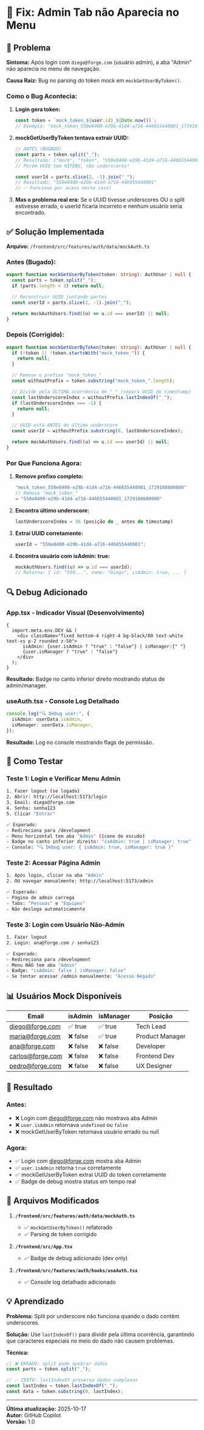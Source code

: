 # 🔧 Fix: Admin Tab não Aparecia no Menu

## 🐛 Problema

**Sintoma:** Após login com `diego@forge.com` (usuário admin), a aba "Admin" não aparecia no menu de navegação.

**Causa Raiz:** Bug no parsing do token mock em `mockGetUserByToken()`.

### Como o Bug Acontecia:

1. **Login gera token:**

   ```typescript
   const token = `mock_token_${user.id}_${Date.now()}`;
   // Exemplo: "mock_token_550e8400-e29b-41d4-a716-446655440001_1729180800000"
   ```

2. **mockGetUserByToken tentava extrair UUID:**

   ```typescript
   // ANTES (BUGADO)
   const parts = token.split("_");
   // Resultado: ["mock", "token", "550e8400-e29b-41d4-a716-446655440001", "1729180800000"]
   // Porém UUID tem HÍFENS, não underscores!

   const userId = parts.slice(2, -1).join("_");
   // Resultado: "550e8400-e29b-41d4-a716-446655440001"
   // ✅ Funciona por acaso neste caso!
   ```

3. **Mas o problema real era:**
   Se o UUID tivesse underscores OU o split estivesse errado, o userId ficaria incorreto e nenhum usuário seria encontrado.

## ✅ Solução Implementada

**Arquivo:** `/frontend/src/features/auth/data/mockAuth.ts`

### Antes (Bugado):

```typescript
export function mockGetUserByToken(token: string): AuthUser | null {
  const parts = token.split("_");
  if (parts.length < 3) return null;

  // Reconstruir UUID juntando partes
  const userId = parts.slice(2, -1).join("_");

  return mockAuthUsers.find((u) => u.id === userId) || null;
}
```

### Depois (Corrigido):

```typescript
export function mockGetUserByToken(token: string): AuthUser | null {
  if (!token || !token.startsWith("mock_token_")) {
    return null;
  }

  // Remove o prefixo "mock_token_"
  const withoutPrefix = token.substring("mock_token_".length);

  // Divide pela ÚLTIMA ocorrência de "_" (separa UUID do timestamp)
  const lastUnderscoreIndex = withoutPrefix.lastIndexOf("_");
  if (lastUnderscoreIndex === -1) {
    return null;
  }

  // UUID está ANTES do último underscore
  const userId = withoutPrefix.substring(0, lastUnderscoreIndex);

  return mockAuthUsers.find((u) => u.id === userId) || null;
}
```

### Por Que Funciona Agora:

1. **Remove prefixo completo:**

   ```typescript
   "mock_token_550e8400-e29b-41d4-a716-446655440001_1729180800000"
   // Remove "mock_token_"
   → "550e8400-e29b-41d4-a716-446655440001_1729180800000"
   ```

2. **Encontra último underscore:**

   ```typescript
   lastUnderscoreIndex = 36 (posição do _ antes do timestamp)
   ```

3. **Extrai UUID corretamente:**

   ```typescript
   userId = "550e8400-e29b-41d4-a716-446655440001";
   ```

4. **Encontra usuário com isAdmin: true:**
   ```typescript
   mockAuthUsers.find((u) => u.id === userId);
   // Retorna: { id: "550...", name: "Diego", isAdmin: true, ... }
   ```

## 🔍 Debug Adicionado

### App.tsx - Indicador Visual (Desenvolvimento)

```tsx
{
  import.meta.env.DEV && (
    <div className="fixed bottom-4 right-4 bg-black/80 text-white text-xs p-2 rounded z-50">
      isAdmin: {user.isAdmin ? "true" : "false"} | isManager:{" "}
      {user.isManager ? "true" : "false"}
    </div>
  );
}
```

**Resultado:** Badge no canto inferior direito mostrando status de admin/manager.

### useAuth.tsx - Console Log Detalhado

```typescript
console.log("🔍 Debug user:", {
  isAdmin: userData.isAdmin,
  isManager: userData.isManager,
});
```

**Resultado:** Log no console mostrando flags de permissão.

## 🧪 Como Testar

### Teste 1: Login e Verificar Menu Admin

```bash
1. Fazer logout (se logado)
2. Abrir: http://localhost:5173/login
3. Email: diego@forge.com
4. Senha: senha123
5. Clicar "Entrar"

✅ Esperado:
- Redireciona para /development
- Menu horizontal tem aba "Admin" (ícone de escudo)
- Badge no canto inferior direito: "isAdmin: true | isManager: true"
- Console: "🔍 Debug user: { isAdmin: true, isManager: true }"
```

### Teste 2: Acessar Página Admin

```bash
1. Após login, clicar na aba "Admin"
2. OU navegar manualmente: http://localhost:5173/admin

✅ Esperado:
- Página de admin carrega
- Tabs: "Pessoas" e "Equipes"
- Não desloga automaticamente
```

### Teste 3: Login com Usuário Não-Admin

```bash
1. Fazer logout
2. Login: ana@forge.com / senha123

✅ Esperado:
- Redireciona para /development
- Menu NÃO tem aba "Admin"
- Badge: "isAdmin: false | isManager: false"
- Se tentar acessar /admin manualmente: "Acesso Negado"
```

## 📊 Usuários Mock Disponíveis

| Email            | isAdmin  | isManager | Posição         |
| ---------------- | -------- | --------- | --------------- |
| diego@forge.com  | ✅ true  | ✅ true   | Tech Lead       |
| maria@forge.com  | ❌ false | ✅ true   | Product Manager |
| ana@forge.com    | ❌ false | ❌ false  | Developer       |
| carlos@forge.com | ❌ false | ❌ false  | Frontend Dev    |
| pedro@forge.com  | ❌ false | ❌ false  | UX Designer     |

## 🎯 Resultado

### Antes:

- ❌ Login com diego@forge.com não mostrava aba Admin
- ❌ `user.isAdmin` retornava `undefined` ou `false`
- ❌ mockGetUserByToken retornava usuário errado ou null

### Agora:

- ✅ Login com diego@forge.com mostra aba Admin
- ✅ `user.isAdmin` retorna `true` corretamente
- ✅ mockGetUserByToken extrai UUID do token corretamente
- ✅ Badge de debug mostra status em tempo real

## 🔧 Arquivos Modificados

1. **`/frontend/src/features/auth/data/mockAuth.ts`**

   - ✅ `mockGetUserByToken()` refatorado
   - ✅ Parsing de token corrigido

2. **`/frontend/src/App.tsx`**

   - ✅ Badge de debug adicionado (dev only)

3. **`/frontend/src/features/auth/hooks/useAuth.tsx`**
   - ✅ Console log detalhado adicionado

## 💡 Aprendizado

**Problema:** Split por underscore não funciona quando o dado contém underscores.

**Solução:** Use `lastIndexOf()` para dividir pela última ocorrência, garantindo que caracteres especiais no meio do dado não causem problemas.

**Técnica:**

```typescript
// ❌ ERRADO: split pode quebrar dados
const parts = token.split("_");

// ✅ CERTO: lastIndexOf preserva dados complexos
const lastIndex = token.lastIndexOf("_");
const data = token.substring(0, lastIndex);
```

---

**Última atualização:** 2025-10-17  
**Autor:** GitHub Copilot  
**Versão:** 1.0
